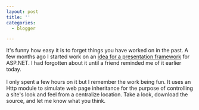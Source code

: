 ```yaml
---
layout: post
title: ''
categories:
  - blogger

---
```


It's funny how easy it is to forget things you have worked on in the past.  A few months ago I started work on an <a href="http://www.kirbyland.net/pageframework/">idea for a presentation framework</a> for ASP.NET.  I had forgotten about it until a friend reminded me of it earlier today.
<br />
<br />I only spent a few hours on it but I remember the work being fun.  It uses an Http module to simulate web page inheritance for the purpose of controlling a site's look and feel from a centralize location.  Take a look, download the source, and let me know what you think.
